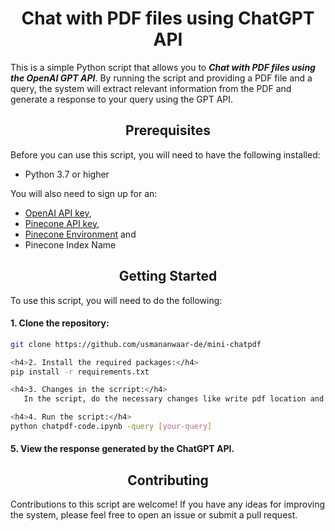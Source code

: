 <h1 align="center">Chat with PDF files using ChatGPT API</h1>

This is a simple Python script that allows you to **_Chat with PDF files using the OpenAI GPT API_**. By running the script and providing a PDF file and a query, the system will extract relevant information from the PDF and generate a response to your query using the GPT API.

<h2 align="center">Prerequisites</h2>

Before you can use this script, you will need to have the following installed:

- Python 3.7 or higher

You will also need to sign up for an:

- [OpenAI API key](https://platform.openai.com/account/api-keys "Visit Website"),
- [Pinecone API key](https://www.pinecone.io/ "Sign up for free and create api"),
- [Pinecone Environment](https://www.pinecone.io/ "Sign up for free and create api") and
- Pinecone Index Name

<h2 align="center">Getting Started</h2>

To use this script, you will need to do the following:

<h4>1. Clone the repository:</h4>

```bash
git clone https://github.com/usmananwaar-de/mini-chatpdf

<h4>2. Install the required packages:</h4>
pip install -r requirements.txt

<h4>3. Changes in the scrript:</h4>
   In the script, do the necessary changes like write pdf location and api keys

<h4>4. Run the script:</h4>
python chatpdf-code.ipynb -query [your-query]
```

<h4>5. View the response generated by the ChatGPT API.</h4>

<h2 align="center">Contributing</h2>

Contributions to this script are welcome! If you have any ideas for improving the system, please feel free to open an issue or submit a pull request.
